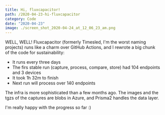 ```yaml
---
title: Hi, fluxcapacitor!
path: /2020-04-23-hi-fluxcapacitor
category: Code
date: "2020-04-23"
image: ./screen_shot_2020-04-24_at_12_06_23_am.png
---
```


WELL, WELL! Fluxcapacitor (formerly Timesled, I'm the worst naming projects) runs like a charm over GitHub Actions, and I rewrote a big chunk of the code for sustainability:

- It runs every three days
- The firs stable run (capture, process, compare, store) had 104 endpoints and 3 devices
- It took 1h 32m to finish
- Next run will process over 140 endpoints

The infra is more sophisticated than a few months ago. The images and the tgzs of the captures are blobs in Azure, and Prisma2 handles the data layer.

I'm really happy with the progress so far :)
